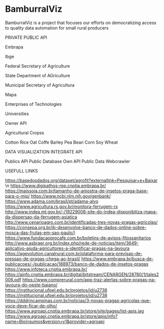 # BamburralViz
BamburralViz is a project that focuses our efforts on democratizing access to quality data automation for small rural producers

PRIVATE PUBLIC API

Embrapa
 
Ibge
 
Federal Secretary of Agriculture

State Department of AGriculture

Municipal Secretary of Agricultura

Mapa

Enterprises of Technologies

Universities 

Owner API

Agricultural Cropss

Cotton
Rice
Oat
Coffe
Barley
Pea
Bean
Corn
Soy
Wheat

DATA VISUALIZATION INTEGRATE API

Publics API
Public Database
Own API
Public Data Webcrawler


USEFULL LINKS 

https://basedosdados.org/dataset/agrofit?externallink=Pesquisar+e+Baixar \n
https://www.digipathos-rep.cnptia.embrapa.br/
https://maissoja.com.br/tamanho-de-amostra-de-insetos-praga-base-para-o-mip/
https://www.ncbi.nlm.nih.gov/genbank/
https://www.adama.com/brasil/pt/adama-alvo
https://www.agricultura.rs.gov.br/monitora-ferrugem-rs
http://www.indea.mt.gov.br/-/19229008-site-do-indea-disponibiliza-mapa-da-dispersao-da-ferrugem-asiatica
http://www.cenarioagro.com.br/identificadas-tres-novas-pragas-agricolas/
https://consepa.org.br/ib-desenvolve-banco-de-dados-online-sobre-mosca-das-frutas-em-sao-paulo/)
https://www.fundacaoprocafe.com.br/boletins-de-avisos-fitossanitarios
http://www.asbraer.org.br/index.php/rede-de-noticias/item/3649-aplicativo-ajuda-agricultores-a-identificar-pragas-na-lavoura
https://agevolution.canalrural.com.br/plataforma-para-previsao-de-pressao-de-pragas-chega-ao-brasil/
https://www.embrapa.br/busca-de-publicacoes/-/publicacao/188973/banco-de-dados-de-insetos-pragas
https://www.infoteca.cnptia.embrapa.br/
https://ainfo.cnptia.embrapa.br/digital/bitstream/CENARGEN/28780/1/tales2006.pdf
https://www.comprerural.com/app-traz-alertas-sobre-pragas-na-lavoura-do-oeste-baiano/
https://institucional.ufpel.edu.br/projetos/id/u2738
https://institucional.ufpel.edu.br/projetos/id/u2738
https://dddrincampinas.com.br/noticias/3-novas-pragas-agricolas-que-voce-deve-ficar-de-olho/
https://www.agroapi.cnptia.embrapa.br/store/site/pages/list-apis.jag
https://www.agroapi.cnptia.embrapa.br/store/apis/info?name=Bioinsumos&version=v1&provider=agroapi


